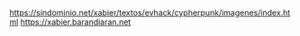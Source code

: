 https://sindominio.net/xabier/textos/evhack/cypherpunk/imagenes/index.html
https://xabier.barandiaran.net
